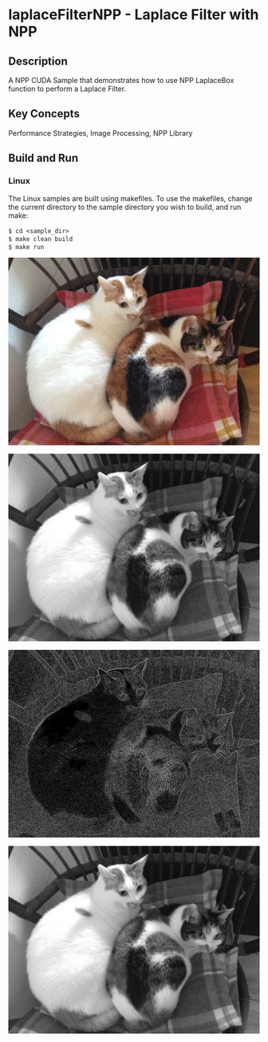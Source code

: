 # laplaceFilterNPP - Laplace Filter with NPP

## Description

A NPP CUDA Sample that demonstrates how to use NPP LaplaceBox function to perform a Laplace Filter.

## Key Concepts

Performance Strategies, Image Processing, NPP Library
  
## Build and Run
 
### Linux
The Linux samples are built using makefiles. To use the makefiles, change the current directory to the sample directory you wish to build, and run make:
```
$ cd <sample_dir>
$ make clean build
$ make run
```
![Original photo in colors](https://github.com/semo-nemo/cuda-npp/blob/main/semonemo_original.JPG?raw=true) 

![Black and White image, which is an input to the NPP Filter](https://github.com/semo-nemo/cuda-npp/blob/main/semonemo_bw.jpg?raw=true) 

![Output image converted using Laplace Filter](https://github.com/semo-nemo/cuda-npp/blob/main/semonemo_filterLaplaceBorder.jpg?raw=true) 

![Output image converted using Box Filter, code given in the lab](https://github.com/semo-nemo/cuda-npp/blob/main/semonemo_boxFilter.jpg?raw=true) 
